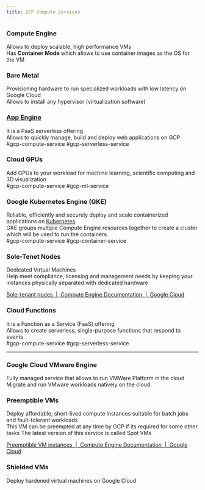 ```yaml
---
title: GCP Compute Services
---
```


### Compute Engine

Allows to deploy scalable, high performance VMs  
Has **Container Mode** which allows to use container images as the OS for the VM

### Bare Metal

Provisioning hardware to run specialized workloads with low latency on Google Cloud  
Allows to install any hypervisor (virtualization software)

### [App Engine](App%20Engine.md)

It is a PaaS serverless offering  
Allows to quickly manage, build and deploy web applications on GCP  
#gcp-compute-service #gcp-serverless-service 

### Cloud GPUs

Add GPUs to your workload for machine learning, scientific computing and 3D visualization  
#gcp-compute-service #gcp-ml-service

### Google Kubernetes Engine (GKE)

Reliable, efficiently and securely deploy and scale containerized applications on [Kubernetes](../../../Tools%20&%20Services/Kubernetes/Kubernetes.md)  
GKE groups multiple Compute Engine resources together to create a cluster which will be used to run the containers  
#gcp-compute-service #gcp-container-service

### Sole-Tenet Nodes

Dedicated Virtual Machines  
Help meet compliance, licensing and management needs by keeping your instances physically separated with dedicated hardware

[Sole-tenant nodes  |  Compute Engine Documentation  |  Google Cloud](https://cloud.google.com/compute/docs/nodes/sole-tenant-nodes)

### Cloud Functions

It is a Function as a Service (FaaS) offering  
Allows to create serverless, single-purpose functions that respond to events  
#gcp-compute-service  #gcp-serverless-service

---

### Google Cloud VMware Engine

Fully managed service that allows to run VMWare Platform in the cloud  
Migrate and run VMware workloads natively on the cloud

### Preemptible VMs

Deploy affordable, short-lived compute instances suitable for batch jobs and fault-tolerant workloads  
This VM can be preempted at any time by GCP if its required for some other tasks
The latest version of this service is called Spot VMs

[Preemptible VM instances  |  Compute Engine Documentation  |  Google Cloud](https://cloud.google.com/compute/docs/instances/preemptible)

### Shielded VMs

Deploy hardened virtual machines on Google Cloud